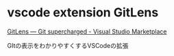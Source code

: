 # vscode extension GitLens
[GitLens — Git supercharged - Visual Studio Marketplace](https://marketplace.visualstudio.com/items?itemName=eamodio.gitlens)

GItの表示をわかりやすくするVSCodeの拡張
